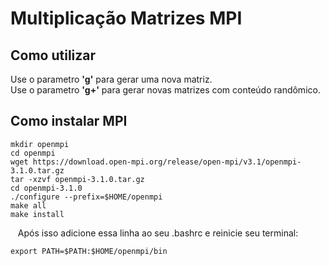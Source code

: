 # Multiplicação Matrizes MPI

## Como utilizar
  Use o parametro **'g'** para gerar uma nova matriz.<br/>
  Use o parametro **'g+'** para gerar novas matrizes com conteúdo randômico.

## Como instalar MPI
    mkdir openmpi
    cd openmpi
    wget https://download.open-mpi.org/release/open-mpi/v3.1/openmpi-3.1.0.tar.gz
    tar -xzvf openmpi-3.1.0.tar.gz
    cd openmpi-3.1.0
    ./configure --prefix=$HOME/openmpi
    make all
    make install
    
    Após isso adicione essa linha ao seu .bashrc e reinicie seu terminal:
    
    export PATH=$PATH:$HOME/openmpi/bin
